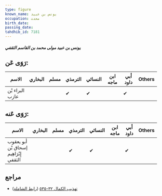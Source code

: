 ```yaml
---
type: figure
known_name: يونس بن عبيد
occupation: محدث
birth_date:
passing_date:
tahdhib_id: 7181
---
```

##### يونس بن عبيد مولى محمد بن القاسم الثقفي

## رَوَى عَن:
| الاسم           | البخاري | مسلم | الترمذي | النسائي | ابن ماجه | أبي داود | Others |
| --------------- | ------- | ---- | ------- | ------- | -------- | -------- | ------ |
| البراء بْن عازب |         |      | ✔       | ✔       |          | ✔        |        |
## رَوَى عَنه:
| الاسم                                  | البخاري | مسلم | الترمذي | النسائي | ابن ماجه | أبي داود | Others |
| -------------------------------------- | ------- | ---- | ------- | ------- | -------- | -------- | ------ |
| أبو يعقوب إسحاق بْن إِبْرَاهِيم الثقفي |         |      | ✔       | ✔       |          | ✔        |        |
## مراجع
- [تهذيب الكمال ٣٢-٥٣٥](obsidian://open?vault=Tahdhib-al-Kamal&file=Figures/٧١٨١-يونس%20بن%20عبيد%20مولى%20محمد%20بن%20القاسم%20الثقفي) ([رابط الشاملة](https://shamela.ws/book/3722/17649))